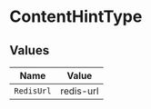 # ContentHintType


## Values

| Name       | Value      |
| ---------- | ---------- |
| `RedisUrl` | redis-url  |